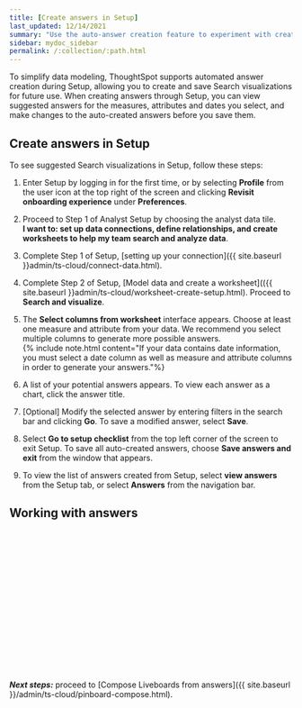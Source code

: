 ```yaml
---
title: [Create answers in Setup]
last_updated: 12/14/2021
summary: "Use the auto-answer creation feature to experiment with creating an answer from a search."
sidebar: mydoc_sidebar
permalink: /:collection/:path.html
---
```


To simplify data modeling, ThoughtSpot supports automated answer creation during Setup, allowing you to create and save Search visualizations for future use. When creating answers through Setup, you can view suggested answers for the measures, attributes and dates you select, and make changes to the auto-created answers before you save them.

## Create answers in Setup

To see suggested Search visualizations in Setup, follow these steps:

1. Enter Setup by logging in for the first time, or by selecting **Profile** from the user icon at the top right of the screen and clicking **Revisit onboarding experience** under **Preferences**.

2. Proceed to Step 1 of Analyst Setup by choosing the analyst data tile. <br/>
 **I want to: set up data connections, define relationships, and create worksheets to help my team search and analyze data**.

2. Complete Step 1 of Setup, [setting up your connection]({{ site.baseurl }}admin/ts-cloud/connect-data.html).

3. Complete Step 2 of Setup, [Model data and create a worksheet](({{ site.baseurl }}admin/ts-cloud/worksheet-create-setup.html). Proceed to **Search and visualize**.

4. The **Select columns from worksheet** interface appears. Choose at least one measure and attribute from your data. We recommend you select multiple columns to generate more possible answers.<br/>
 {% include note.html content="If your data contains date information, you must select a date column as well as measure and attribute columns in order to generate your answers."%}

5. A list of your potential answers appears. To view each answer as a chart, click the answer title.

6. [Optional] Modify the selected answer by entering filters in the search bar and clicking **Go**. To save a modified answer, select **Save**.

7. Select **Go to setup checklist** from the top left corner of the screen to exit Setup. To save all auto-created answers, choose **Save answers and exit** from the window that appears.

8. To view the list of answers created from Setup, select **view answers** from the Setup tab, or select **Answers** from the navigation bar.


## Working with answers

<script src="https://fast.wistia.com/embed/medias/i8smdu5gws.jsonp" async></script><script src="https://fast.wistia.com/assets/external/E-v1.js" async></script><span class="wistia_embed wistia_async_i8smdu5gws popover=true popoverAnimateThumbnail=true popoverBorderColor=4E55FD popoverBorderWidth=2" style="display:inline-block;height:252px;position:relative;width:450px">&nbsp;</span>

***Next steps:*** proceed to [Compose Liveboards from answers]({{ site.baseurl }}/admin/ts-cloud/pinboard-compose.html).
